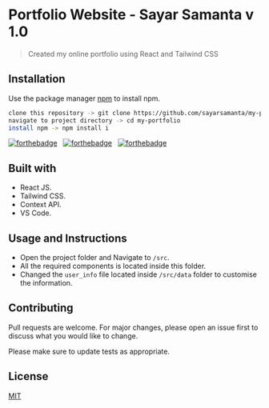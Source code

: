 # Portfolio Website - Sayar Samanta v 1.0

>Created my online portfolio using React and Tailwind CSS

## Installation

Use the package manager [npm](https://docs.npmjs.com/cli/v8/commands/npm-install) to install npm.

```bash
clone this repository -> git clone https://github.com/sayarsamanta/my-portfolio.git 
navigate to project directory -> cd my-portfolio
install npm -> npm install i
```

[![forthebadge](https://forthebadge.com/images/badges/built-with-love.svg)](https://forthebadge.com) &nbsp;
[![forthebadge](https://forthebadge.com/images/badges/made-with-javascript.svg)](https://forthebadge.com) &nbsp;
[![forthebadge](https://forthebadge.com/images/badges/open-source.svg)](https://forthebadge.com) &nbsp;
## Built with
 - React JS.
 - Tailwind CSS.
 - Context API.
 - VS Code.

## Usage and Instructions
- Open the project folder and Navigate to `/src`.
- All the required components is located inside this folder.
- Changed the `user_info` file located inside `/src/data` folder to customise the information.

## Contributing

Pull requests are welcome. For major changes, please open an issue first
to discuss what you would like to change.

Please make sure to update tests as appropriate.

## License

[MIT](https://choosealicense.com/licenses/mit/)
